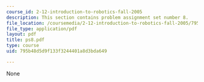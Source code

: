 ```yaml
---
course_id: 2-12-introduction-to-robotics-fall-2005
description: This section contains problem assignment set number 8.
file_location: /coursemedia/2-12-introduction-to-robotics-fall-2005/795b48d5d9f133f3244401a8d3bda649_ps8.pdf
file_type: application/pdf
layout: pdf
title: ps8.pdf
type: course
uid: 795b48d5d9f133f3244401a8d3bda649

---
```

None